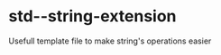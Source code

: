 std--string-extension
=====================

Usefull template file to make string's operations easier
